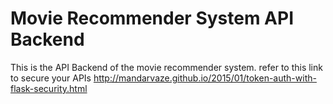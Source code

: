 Movie Recommender System API Backend
======================================

This is the API Backend of the movie recommender system. refer to this link to secure your APIs
http://mandarvaze.github.io/2015/01/token-auth-with-flask-security.html
